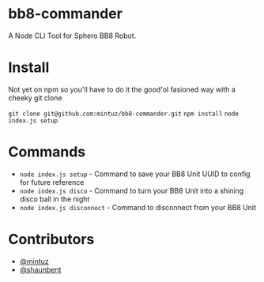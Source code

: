 # bb8-commander
A Node CLI Tool for Sphero BB8 Robot.

# Install
Not yet on npm so you'll have to do it the good'ol fasioned way with a cheeky git clone

`git clone git@github.com:mintuz/bb8-commander.git`
`npm install`
`node index.js setup`

# Commands
* `node index.js setup` - Command to save your BB8 Unit UUID to config for future reference
* `node index.js disco` - Command to turn your BB8 Unit into a shining disco ball in the night
* `node index.js disconnect` - Command to disconnect from your BB8 Unit

# Contributors
* [@mintuz](http://twitter.com/mintuz)
* [@shaunbent](http://twitter.com/shaunbent)
